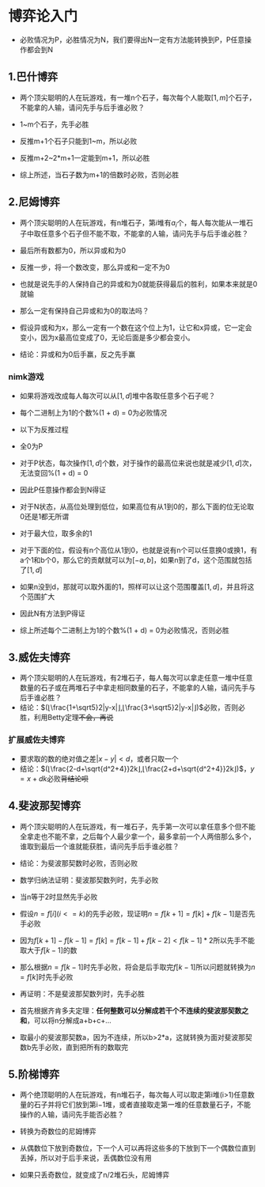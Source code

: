 # 博弈论入门

* 必败情况为P，必胜情况为N，我们要得出N一定有方法能转换到P，P任意操作都会到N

## 1.巴什博弈

* 两个顶尖聪明的人在玩游戏，有一堆n个石子，每次每个人能取$[1,m]$个石子，不能拿的人输，请问先手与后手谁必败？

* 1~m个石子，先手必胜
* 反推m+1个石子只能到1~m，所以必败
* 反推m+2~2*m+1一定能到m+1，所以必胜
* 综上所述，当石子数为m+1的倍数时必败，否则必胜

## 2.尼姆博弈

* 两个顶尖聪明的人在玩游戏，有n堆石子，第$i$堆有$a_i$个，每人每次能从一堆石子中取任意多个石子但不能不取，不能拿的人输，请问先手与后手谁必胜？

* 最后所有数都为0，所以异或和为0
* 反推一步，将一个数改变，那么异或和一定不为0
* 也就是说先手的人保持自己的异或和为0就能获得最后的胜利，如果本来就是0就输
* 那么一定有保持自己异或和为0的取法吗？
* 假设异或和为x，那么一定有一个数在这个位上为1，让它和x异或，它一定会变小，因为x最高位变成了0，无论后面是多少都会变小。
* 结论：异或和为0后手赢，反之先手赢

### nimk游戏

* 如果将游戏改成每人每次可以从$[1,d]$堆中各取任意多个石子呢？
* 每个二进制上为1的个数%(1 + d) = 0为必败情况
* 以下为反推过程

* 全0为P
* 对于P状态，每次操作$[1,d]$个数，对于操作的最高位来说也就是减少$[1,d]$次，无法变回%(1 + d) = 0
* 因此P任意操作都会到N得证
* 对于N状态，从高位处理到低位，如果高位有从1到0的，那么下面的位无论取0还是1都无所谓
* 对于最大位，取多余的1
* 对于下面的位，假设有n个高位从1到0，也就是说有n个可以任意换0或换1，有a个1和b个0，那么它的贡献就可以为$[-a,b]$，如果n到了d，这个范围就包括了$[1,d]$
* 如果n没到d，那就可以取外面的1，照样可以让这个范围覆盖$[1,d]$，并且将这个范围扩大
* 因此N有方法到P得证
* 综上所述每个二进制上为1的个数%(1 + d) = 0为必败情况，否则必胜

## 3.威佐夫博弈

* 两个顶尖聪明的人在玩游戏，有2堆石子，每人每次可以拿走任意一堆中任意数量的石子或在两堆石子中拿走相同数量的石子，不能拿的人输，请问先手与后手谁必胜？
* 结论：$(⌊\frac{1+\sqrt5}2|y-x|⌋,⌊\frac{3+\sqrt5}2|y-x|⌋)$必败，否则必胜，利用Betty定理~~不会，再说~~

### 扩展威佐夫博弈

* 要求取的数的绝对值之差$|x-y|<d$，或者只取一个
* 结论：$(⌊\frac{2-d+\sqrt{d^2+4}}2k⌋,⌊\frac{2+d+\sqrt{d^2+4}}2k⌋)$，$y=x+dk$必败~~背结论呗~~

## 4.斐波那契博弈

* 两个顶尖聪明的人在玩游戏，有一堆石子，先手第一次可以拿任意多个但不能全拿走也不能不拿，之后每个人最少拿一个，最多拿前一个人两倍那么多个，谁取到最后一个谁就能获胜，请问先手后手谁必胜？

* 结论：为斐波那契数时必败，否则必败

* 数学归纳法证明：斐波那契数列时，先手必败

* 当n等于2时显然先手必败

* 假设$n=f[i](i <= k)$的先手必败，现证明$n=f[k+1]=f[k]+f[k-1]$是否先手必败

* 因为$f[k+1]-f[k-1]=f[k]=f[k-1]+f[k-2]<f[k-1]*2$所以先手不能取大于$f[k-1]$的数

* 那么根据$n=f[k-1]$时先手必败，将会是后手取完$f[k-1]$所以问题就转换为$n=f[k]$时先手必败

* 再证明：不是斐波那契数列时，先手必胜
* 首先根据齐肯多夫定理：**任何整数可以分解成若干个不连续的斐波那契数之和**，可以将n分解成a+b+c+...
* 取最小的斐波那契数a，因为不连续，所以b>2*a，这就转换为面对斐波那契数b先手必败，直到把所有的数取完

## 5.阶梯博弈

* 两个绝顶聪明的人在玩游戏，有n堆石子，每次每人可以取走第i堆(i>1)任意数量的石子并将它们放到第i−1堆，或者直接取走第一堆的任意数量石子，不能操作的人输，请问先手能否必胜？

* 转换为奇数位的尼姆博弈
* 从偶数位下放到奇数位，下一个人可以再将这些多的下放到下一个偶数位直到丢掉，所以对于后手来说，丢偶数位没有用
* 如果只丢奇数位，就变成了n/2堆石头，尼姆博弈